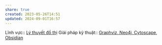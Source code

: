 ```yaml
---
share: true
created: 2023-05-26T14:51
updated: 2024-09-01T16:57
---
```

Lĩnh vực:: [Lý thuyết đồ thị](../../L%C4%A9nh%20v%E1%BB%B1c/Khoa%20h%E1%BB%8Dc%20d%E1%BB%AF%20li%E1%BB%87u/Ph%C3%A2n%20t%C3%ADch%20m%E1%BA%A1ng%20l%C6%B0%E1%BB%9Bi,%20l%C3%BD%20thuy%E1%BA%BFt%20%C4%91%E1%BB%93%20th%E1%BB%8B/L%C3%BD%20thuy%E1%BA%BFt%20%C4%91%E1%BB%93%20th%E1%BB%8B.md)
Giải pháp kỹ thuật:: [Graphviz, Neo4j, Cytoscape](Graphviz,%20Neo4j,%20Cytoscape.md), [Obsidian](../../Gi%E1%BA%A3i%20ph%C3%A1p%20k%E1%BB%B9%20thu%E1%BA%ADt/T%E1%BB%95%20ch%E1%BB%A9c,%20s%E1%BA%AFp%20x%E1%BA%BFp%20d%E1%BB%AF%20li%E1%BB%87u/Ch%C6%B0%C6%A1ng%20tr%C3%ACnh/Obsidian/index.md) 